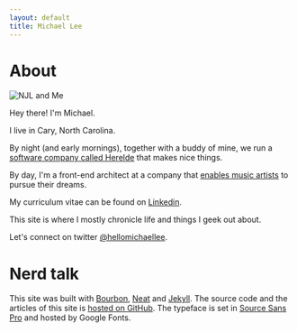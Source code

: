 ```yaml
---
layout: default
title: Michael Lee
---
```


# About

<img src="https://dl.dropboxusercontent.com/u/1228961/michaellee/us.jpeg" alt="NJL and Me" class="About-profile">

Hey there! I'm Michael.

I live in Cary, North Carolina. 

By night (and early mornings), together with a buddy of mine, we run a [software company called Herelde](http://www.herelde.com) that makes nice things.

By day, I'm a front-end architect at a company that [enables music artists](http://www.reverbnation.com) to pursue their dreams.

My curriculum vitae can be found on [Linkedin](https://www.linkedin.com/in/hellomichaellee).

This site is where I mostly chronicle life and things I geek out about.

Let's connect on twitter [@hellomichaellee](https://twitter.com/hellomichaellee).

# Nerd talk

This site was built with <a href="http://bourbon.io">Bourbon</a>, <a href="http://neat.bourbon.io">Neat</a> and <a href="http://jekyllrb.com">Jekyll</a>. The source code and the articles of this site is <a href="https://github.com/michaellee/michaellee.github.io">hosted on GitHub</a>. The typeface is set in <a href="http://www.google.com/fonts/specimen/Source+Sans+Pro">Source Sans Pro</a> and hosted by Google Fonts.
